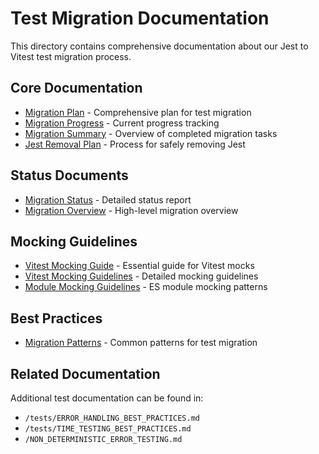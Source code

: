 
# Test Migration Documentation

This directory contains comprehensive documentation about our Jest to Vitest test migration process.

## Core Documentation

- [Migration Plan](./TEST_MIGRATION_PLAN.md) - Comprehensive plan for test migration
- [Migration Progress](./TEST_MIGRATION_PROGRESS.md) - Current progress tracking
- [Migration Summary](./summary.md) - Overview of completed migration tasks
- [Jest Removal Plan](./jest-removal-plan.md) - Process for safely removing Jest

## Status Documents

- [Migration Status](./status.md) - Detailed status report
- [Migration Overview](./overview.md) - High-level migration overview

## Mocking Guidelines

- [Vitest Mocking Guide](./vitest-mocking-guide.md) - Essential guide for Vitest mocks
- [Vitest Mocking Guidelines](./vitest-mocking-guidelines.md) - Detailed mocking guidelines
- [Module Mocking Guidelines](./vitest-module-mocking-guidelines.md) - ES module mocking patterns

## Best Practices

- [Migration Patterns](./patterns.md) - Common patterns for test migration

## Related Documentation

Additional test documentation can be found in:
- `/tests/ERROR_HANDLING_BEST_PRACTICES.md`
- `/tests/TIME_TESTING_BEST_PRACTICES.md`
- `/NON_DETERMINISTIC_ERROR_TESTING.md`
